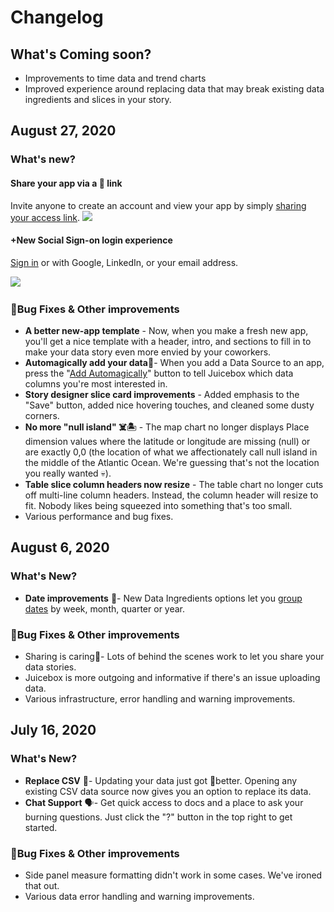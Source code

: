 # Changelog

## What's Coming soon?

* Improvements to time data and trend charts
* Improved experience around replacing data that may break existing data ingredients and slices in your story.

## August 27, 2020

### What's new? 

#### Share your app via a 🔗 link

Invite anyone to create an account and view your app by simply [sharing your access link](authoring-apps/publish-and-share/sharing-and-access-controls.md). ![](https://downloads.intercomcdn.com/i/o/239290807/d306c8ab532685085c8bbd63/feature-sharing2.gif)​

#### +New Social Sign-on login experience 

[Sign in](viewing-apps/signing-in.md) or with Google, LinkedIn, or your email address.

 ​![](https://downloads.intercomcdn.com/i/o/239523099/6b98dbf90a20d77bea96a85d/feature-signin.gif)​

### 🐛Bug Fixes & Other improvements

* **A better new-app template** - Now, when you make a fresh new app, you'll get a nice template with a header, intro, and sections to fill in to make your data story even more envied by your coworkers.
* **Automagically add your data**🎩- When you add a Data Source to an app, press the "[Add Automagically](authoring-apps/data-sources/adding-ingredients/#adding-ingredients-automagically)" button to tell Juicebox which data columns you're most interested in.
* **Story designer slice card improvements** - Added emphasis to the "Save" button, added nice hovering touches, and cleaned some dusty corners.
* **No more "null island" ☠️🏝** - The map chart no longer displays Place dimension values where the latitude or longitude are missing \(null\) or are exactly 0,0 \(the location of what we affectionately call null island in the middle of the Atlantic Ocean. We're guessing that's not the location you really wanted 💀\).
* **Table slice column headers now resize** - The table chart no longer cuts off multi-line column headers. Instead, the column header will resize to fit. Nobody likes being squeezed into something that's too small.
* Various performance and bug fixes.

## August 6, 2020

### What's New?

* **Date improvements** 📅- New Data Ingredients options let you [group dates](authoring-apps/data-sources/advanced-ingredients/complex-formulas-incomplete.md#conversion-functions) by week, month, quarter or year.

### 🐛Bug Fixes & Other improvements

* Sharing is caring🔨- Lots of behind the scenes work to let you share your data stories.
* Juicebox is more outgoing and informative if there's an issue uploading data.
* Various infrastructure, error handling and warning improvements.

## July 16, 2020

### What's New?

* **Replace CSV** 🎉- Updating your data just got 💯better. Opening any existing CSV data source now gives you an option to replace its data.
* **Chat Support** 🗣- Get quick access to docs and a place to ask your burning questions. Just click the "?" button in the top right to get started. 

### 🐛Bug Fixes & Other improvements

* Side panel measure formatting didn't work in some cases. We've ironed that out.
* Various data error handling and warning improvements.





